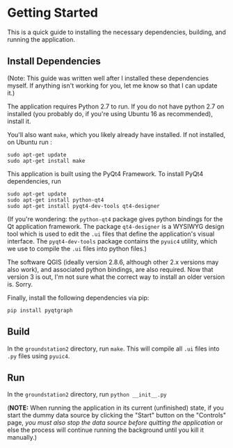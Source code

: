 # Getting Started
This is a quick guide to installing the necessary dependencies, building,
and running the application.

## Install Dependencies
(Note: This guide was written well after I installed these dependencies myself.
If anything isn't working for you, let me know so that I can update it.)

The application requires Python 2.7 to run.  If you do not have python 2.7 on
installed (you probably do, if you're using Ubuntu 16 as recommended), 
install it.

You'll also want `make`, which you likely already have installed.  If not
installed, on Ubuntu run :
```
sudo apt-get update
sudo apt-get install make
```

This application is built using the PyQt4 Framework.  To install PyQt4
dependencies, run
```
sudo apt-get update
sudo apt-get install python-qt4 
sudo apt-get install pyqt4-dev-tools qt4-designer 
```

(If you're wondering: the `python-qt4` package gives python bindings for the Qt
application framework.  The package `qt4-designer` is a
WYSIWYG design tool which is used to edit the `.ui` files that define
the application's visual interface.  The `pyqt4-dev-tools` package
contains the `pyuic4` utility, which we use to compile the `.ui` files into
python files.)

The software QGIS (ideally version 2.8.6, although other 2.x versions may also
work), and associated python bindings, are also required.  Now that
version 3 is out, I'm not sure what the correct way to install an older version
is.  Sorry.

Finally, install the following dependencies via pip:
```
pip install pyqtgraph
```

## Build
In the `groundstation2` directory, run `make`.  This will compile all `.ui`
files into `.py` files using `pyuic4`.

## Run
In the `groundstation2` directory, run `python __init__.py`

(**NOTE:** When running the application in its current (unfinished) state, 
if you start the dummy data source by clicking the "Start" button on the 
"Controls" page, *you must also stop the data source before quitting 
the application* or else the process will continue running the 
background until you kill it manually.)

